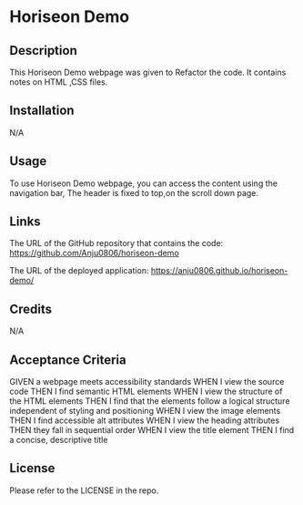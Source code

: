 # Horiseon Demo 

## Description

This Horiseon Demo webpage was given to Refactor the code. It contains notes on HTML ,CSS files. 


## Installation

N/A

## Usage

To use Horiseon Demo webpage, you can access the content using the navigation bar, The header is fixed to top,on the scroll down page. 

## Links
The URL of the GitHub repository that contains the code: 
https://github.com/Anju0806/horiseon-demo

The URL of the deployed application:
https://anju0806.github.io/horiseon-demo/

## Credits

N/A

## Acceptance Criteria
GIVEN a webpage meets accessibility standards
WHEN I view the source code
THEN I find semantic HTML elements
WHEN I view the structure of the HTML elements
THEN I find that the elements follow a logical structure independent of styling and positioning
WHEN I view the image elements
THEN I find accessible alt attributes
WHEN I view the heading attributes
THEN they fall in sequential order
WHEN I view the title element
THEN I find a concise, descriptive title

## License

Please refer to the LICENSE in the repo.
